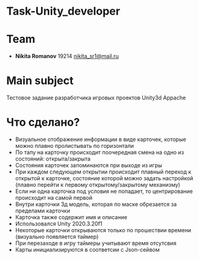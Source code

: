 # Task-Unity_developer

# Team 

- **Nikita Romanov** 19214 <nikita_sr1@mail.ru>

# Main subject

Тестовое задание разработчика игровых проектов Unity3d
Appache

# Что сделано?

- Визуальное отображение информации в виде карточек, которые можно плавно пролистывать по горизонтали
- По тапу на карточку происходит поочередная смена на одно из состояний: открыта/закрыта
- Состояния карточек запоминаются при выходе из игры
- При каждом следующем открытии происходит плавный переход к открытой к карточке, состояние которой можно задать настройкой (плавно перейти к первому открытому/закрытому механизму)
- Если ни одна карточка под условия не попадает, то центрирование происходит на самой первой
- Внутри карточки 3д модель, которая по маске обрезается за пределами карточки
- Карточка также содержит имя и описание
- Использовался Unity 2020.3.20f1
- Некоторые карточки открываются только по прошествии времени (визуально появляется таймер)
- При перезаходе в игру таймеры учитывают время отсутсвия
- Карты инициализируются в соответсии с Json-сейвом
